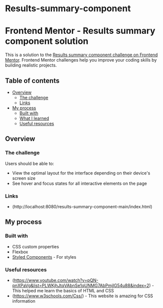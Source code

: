 # Results-summary-component
# Frontend Mentor - Results summary component solution

This is a solution to the [Results summary component challenge on Frontend Mentor](https://www.frontendmentor.io/challenges/results-summary-component-CE_K6s0maV). Frontend Mentor challenges help you improve your coding skills by building realistic projects. 

## Table of contents

- [Overview](#overview)
  - [The challenge](#the-challenge)
  - [Links](#links)
- [My process](#my-process)
  - [Built with](#built-with)
  - [What I learned](#what-i-learned)
  - [Useful resources](#useful-resources)



## Overview

### The challenge

Users should be able to:

- View the optimal layout for the interface depending on their device's screen size
- See hover and focus states for all interactive elements on the page


### Links

- (http://localhost:8080/results-summary-component-main/index.html)

## My process

### Built with


- CSS custom properties
- Flexbox
- [Styled Components](https://styled-components.com/) - For styles




### Useful resources

- (https://www.youtube.com/watch?v=pQN-pnXPaVg&list=PLWKjhJtqVAbnSe1qUNMG7AbPmjIG54u88&index=2) - This helped me learn the basics of HTML and CSS
- (https://www.w3schools.com/Css/) - This website is amazing for CSS information 

